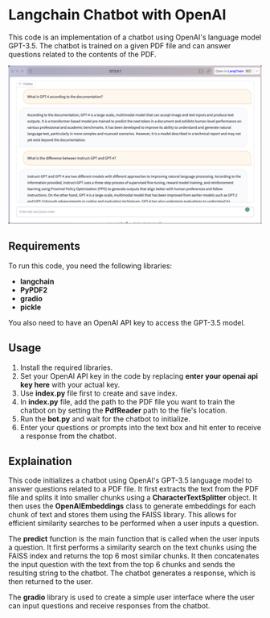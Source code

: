 # Langchain Chatbot with OpenAI

<p>
This code is an implementation of a chatbot using OpenAI's language model GPT-3.5. The chatbot is trained on a given PDF file and can answer questions related to the contents of the PDF.
</p>

![Screenshot](pdf_bot.png)

## Requirements

To run this code, you need the following libraries:
* <b>langchain</b>
* <b>PyPDF2</b>
* <b>gradio</b>
* <b>pickle</b>

You also need to have an OpenAI API key to access the GPT-3.5 model.

## Usage
1. Install the required libraries.
2. Set your OpenAI API key in the code by replacing <b>enter your openai api key here</b> with your actual key.
3. Use <b>index.py</b> file first to create and save index.
4. In <b>index.py</b> file, add the path to the PDF file you want to train the chatbot on by setting the <b>PdfReader</b> path to the file's location.
5. Run the <b>bot.py</b> and wait for the chatbot to initialize.
6. Enter your questions or prompts into the text box and hit enter to receive a response from the chatbot.

## Explaination
<p>
This code initializes a chatbot using OpenAI's GPT-3.5 language model to answer questions related to a PDF file. It first extracts the text from the PDF file and splits it into smaller chunks using a <b>CharacterTextSplitter</b> object. It then uses the <b>OpenAIEmbeddings</b> class to generate embeddings for each chunk of text and stores them using the FAISS library. This allows for efficient similarity searches to be performed when a user inputs a question.
</p>

<p>
  The <b>predict</b> function is the main function that is called when the user inputs a question. It first performs a similarity search on the text chunks using the FAISS index and returns the top 6 most similar chunks. It then concatenates the input question with the text from the top 6 chunks and sends the resulting string to the chatbot. The chatbot generates a response, which is then returned to the user.
</p>

<p>
  The <b>gradio</b> library is used to create a simple user interface where the user can input questions and receive responses from the chatbot.
</p>

